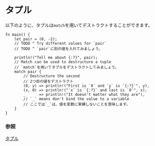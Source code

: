 <!--
# tuples
-->
# タプル

<!--
Tuples can be destructured in a `match` as follows:
-->
以下のように、タプルは`match`を用いてデストラクトすることができます。

```rust,editable
fn main() {
    let pair = (0, -2);
    // TODO ^ Try different values for `pair`
    // TODO ^ `pair`に別の値を入れてみましょう。

    println!("Tell me about {:?}", pair);
    // Match can be used to destructure a tuple
    // `match`を用いてタプルをデストラクトしてみましょう。
    match pair {
        // Destructure the second
        // 2つ目の値をデストラクト
        (0, y) => println!("First is `0` and `y` is `{:?}`", y),
        (x, 0) => println!("`x` is `{:?}` and last is `0`", x),
        _      => println!("It doesn't matter what they are"),
        // `_` means don't bind the value to a variable
        // ここでは`_`は、値を変数に束縛しないことを意味します。
    }
}
```

<!--
### See also:
-->
### 参照

<!--
[Tuples](../../../primitives/tuples.md)
-->
[タプル](../../../primitives/tuples.md)
